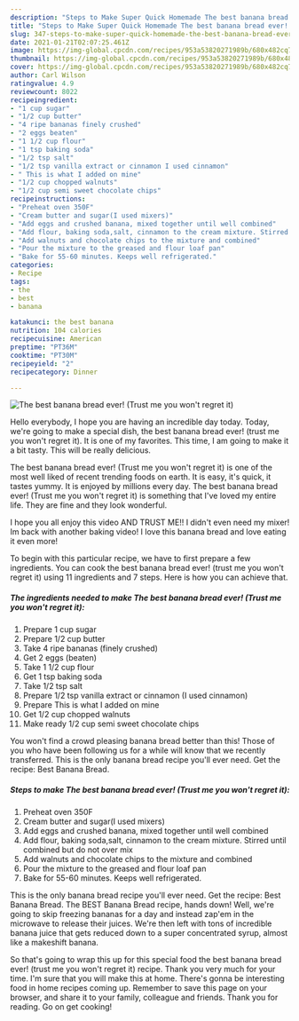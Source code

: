 ```yaml
---
description: "Steps to Make Super Quick Homemade The best banana bread ever! (Trust me you won&amp;#39;t regret it)"
title: "Steps to Make Super Quick Homemade The best banana bread ever! (Trust me you won&amp;#39;t regret it)"
slug: 347-steps-to-make-super-quick-homemade-the-best-banana-bread-ever-trust-me-you-won-and-39-t-regret-it
date: 2021-01-21T02:07:25.461Z
image: https://img-global.cpcdn.com/recipes/953a53820271989b/680x482cq70/the-best-banana-bread-ever-trust-me-you-wont-regret-it-recipe-main-photo.jpg
thumbnail: https://img-global.cpcdn.com/recipes/953a53820271989b/680x482cq70/the-best-banana-bread-ever-trust-me-you-wont-regret-it-recipe-main-photo.jpg
cover: https://img-global.cpcdn.com/recipes/953a53820271989b/680x482cq70/the-best-banana-bread-ever-trust-me-you-wont-regret-it-recipe-main-photo.jpg
author: Carl Wilson
ratingvalue: 4.9
reviewcount: 8022
recipeingredient:
- "1 cup sugar"
- "1/2 cup butter"
- "4 ripe bananas finely crushed"
- "2 eggs beaten"
- "1 1/2 cup flour"
- "1 tsp baking soda"
- "1/2 tsp salt"
- "1/2 tsp vanilla extract or cinnamon I used cinnamon"
- " This is what I added on mine"
- "1/2 cup chopped walnuts"
- "1/2 cup semi sweet chocolate chips"
recipeinstructions:
- "Preheat oven 350F"
- "Cream butter and sugar(I used mixers)"
- "Add eggs and crushed banana, mixed together until well combined"
- "Add flour, baking soda,salt, cinnamon to the cream mixture. Stirred until combined but do not over mix"
- "Add walnuts and chocolate chips to the mixture and combined"
- "Pour the mixture to the greased and flour loaf pan"
- "Bake for 55-60 minutes. Keeps well refrigerated."
categories:
- Recipe
tags:
- the
- best
- banana

katakunci: the best banana 
nutrition: 104 calories
recipecuisine: American
preptime: "PT36M"
cooktime: "PT30M"
recipeyield: "2"
recipecategory: Dinner

---
```



![The best banana bread ever! (Trust me you won&#39;t regret it)](https://img-global.cpcdn.com/recipes/953a53820271989b/680x482cq70/the-best-banana-bread-ever-trust-me-you-wont-regret-it-recipe-main-photo.jpg)

Hello everybody, I hope you are having an incredible day today. Today, we're going to make a special dish, the best banana bread ever! (trust me you won&#39;t regret it). It is one of my favorites. This time, I am going to make it a bit tasty. This will be really delicious.

The best banana bread ever! (Trust me you won&#39;t regret it) is one of the most well liked of recent trending foods on earth. It is easy, it's quick, it tastes yummy. It is enjoyed by millions every day. The best banana bread ever! (Trust me you won&#39;t regret it) is something that I've loved my entire life. They are fine and they look wonderful.

I hope you all enjoy this video AND TRUST ME!! I didn&#39;t even need my mixer! Im back with another baking video! I love this banana bread and love eating it even more!


To begin with this particular recipe, we have to first prepare a few ingredients. You can cook the best banana bread ever! (trust me you won&#39;t regret it) using 11 ingredients and 7 steps. Here is how you can achieve that.

<!--inarticleads1-->

##### The ingredients needed to make The best banana bread ever! (Trust me you won&#39;t regret it):

1. Prepare 1 cup sugar
1. Prepare 1/2 cup butter
1. Take 4 ripe bananas (finely crushed)
1. Get 2 eggs (beaten)
1. Take 1 1/2 cup flour
1. Get 1 tsp baking soda
1. Take 1/2 tsp salt
1. Prepare 1/2 tsp vanilla extract or cinnamon (I used cinnamon)
1. Prepare  This is what I added on mine
1. Get 1/2 cup chopped walnuts
1. Make ready 1/2 cup semi sweet chocolate chips


You won&#39;t find a crowd pleasing banana bread better than this! Those of you who have been following us for a while will know that we recently transferred. This is the only banana bread recipe you&#39;ll ever need. Get the recipe: Best Banana Bread. 

<!--inarticleads2-->

##### Steps to make The best banana bread ever! (Trust me you won&#39;t regret it):

1. Preheat oven 350F
1. Cream butter and sugar(I used mixers)
1. Add eggs and crushed banana, mixed together until well combined
1. Add flour, baking soda,salt, cinnamon to the cream mixture. Stirred until combined but do not over mix
1. Add walnuts and chocolate chips to the mixture and combined
1. Pour the mixture to the greased and flour loaf pan
1. Bake for 55-60 minutes. Keeps well refrigerated.


This is the only banana bread recipe you&#39;ll ever need. Get the recipe: Best Banana Bread. The BEST Banana Bread recipe, hands down! Well, we&#39;re going to skip freezing bananas for a day and instead zap&#39;em in the microwave to release their juices. We&#39;re then left with tons of incredible banana juice that gets reduced down to a super concentrated syrup, almost like a makeshift banana. 

So that's going to wrap this up for this special food the best banana bread ever! (trust me you won&#39;t regret it) recipe. Thank you very much for your time. I'm sure that you will make this at home. There's gonna be interesting food in home recipes coming up. Remember to save this page on your browser, and share it to your family, colleague and friends. Thank you for reading. Go on get cooking!

